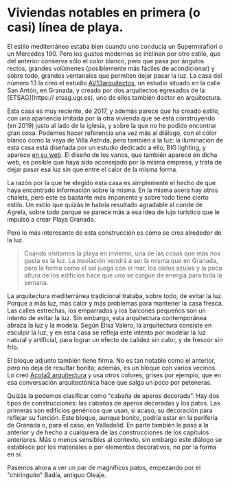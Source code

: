 # Viviendas notables en primera (o casi) línea de playa.

El estilo mediterráneo estaba bien cuando uno conducía un Supermirafiori o un Mercedes 190. Pero los gustos modernos se inclinan por otro estilo, que del anterior conserva sólo el color blanco, pero que pasa por ángulos rectos, grandes volúmenes (posiblemente más fáciles de acondicionar) y sobre todo, grandes ventanales que permiten dejar pasar la luz. La casa del número 13 la creó el estudio [AV13arquitectos](http://www.av13arquitectos.es/casa-playa-granada.html), un estudio situado en la calle San Antón, en Granada, y creado por dos arquitectos egresados de la [ETSAG](https://
etsag.ugr.es), uno de ellos también doctor en arquitectura.

Esta casa es muy reciente, de 2017, y además parece que ha creado
estilo, con una apariencia imitada por la otra vivienda que se está
construyendo (en 2019) justo al lado de la iglesia, y sobre la que no
he podido encontrar gran cosa. Podemos hacer referencia una vez más al
diálogo, con el color blanco como la vaya de Villa Astrida, pero
también a la luz: la iluminación de esta casa está diseñada por un
estudio dedicado a ello, BIG lighting, y aparece [en su
web](https://www.biglighting.es/proyectos/vivienda-en-playa-granada/). El
diseño de los vanos, que también aparece en dicha web, es posible que
haya sido aconsejado por la misma empresa, y trata de dejar pasar esa
luz sin que entre el calor de la misma forma.

La razón por la que he elegido esta casa es simplemente el hecho de
que haya encontrado información sobre la misma. En la misma acera hay
otros chalets, pero este es bastante más imponente y sobre todo tiene
cierto estilo. Un estilo que quizás le habría resultado agradable al
conde de Agrela, sobre todo porque se parece más a esa idea de lujo
turístico que le impulsó a crear Playa Granada.

Pero lo más interesante de esta construcción es cómo se crea alrededor
de la luz. 

> Cuando visitamos la playa en invierno, una de las cosas que más nos
> gusta es la luz. La insolación vendrá a ser la misma que en Granada,
> pero la forma como el sol juega con el mar, los cielos azules y la
> poca altura de los edificios hace que uno se cargue de energía para
> toda la semana.

La arquitectura mediterránea tradicional trataba, sobre todo, de
evitar la luz. Porque a más luz, más calor y más problemas para
mantener la casa fresca. Las calles estrechas, los emparrados y los
balcones pequeños son un intento de evitar la luz. Sin embargo, esta
arquitectura contemporánea abraza la luz y la modela. Según Elisa
Valero, la arquitectura consiste en esculpir la luz, y en esta casa se
refleja este intento por modelar la luz natural y artificial, para
lograr un efecto de calidez sin calor, y de frescor sin frío.

El bloque adjunto también tiene firma. No es tan notable como el
anterior, pero no deja de resultar bonita; además, es un bloque con
varios vecinos. Lo creó [Acota2
arquitectura](https://acota2-arquitectura-y-gestion-slp.business.site)
y usa otros colores, grises por ejemplo, que en esa conversación
arquitectónica hace que salga un poco por peteneras.

Quizás la podemos clasificar como "cabaña de aperos decorada". Hay dos
tipos de construcciones: las cabañas de aperos decoradas y los
patos. Las primeras son edificios genéricos que usan, si acaso, su
decoración para reflejar su función. Este bloque, aunque bonito,
podría estar en la periferia de Granada o, para el caso, en
Valladolid. En parte también le pasa a la anterior y de hecho a
cualquiera de las construcciones de los capítulos anteriores. Más o
menos sensibles al contexto, sin embargo este diálogo se establece por
los materiales o por elementos decorativos, no por la forma en sí.

Pasemos ahora a ver un par de magníficos patos, empezando por el
"chiringuito" Badía, antiguo Oleaje.

